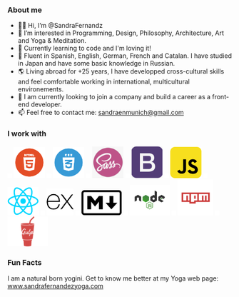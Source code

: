 ### About me

- 👋🏽  Hi, I’m @SandraFernandz
- 💎  I’m interested in Programming, Design, Philosophy, Architecture, Art and Yoga & Meditation.
- 💫  Currently learning to code and I'm loving it!
- 💬  Fluent in Spanish, English, German, French and Catalan. I have studied in Japan and have some basic knowledge in Russian.
- 🌎  Living abroad for +25 years, I have developped cross-cultural skills and feel comfortable working in international, multicultural        environements.
- 👀  I am currently looking to join a company and build a career as a front-end developer.
- 📫  Feel free to contact me: sandraenmunich@gmail.com 
 
 
### I work with

<img src="images/space.png" width=10> <img src="images/html.png" width=70> <img src="images/space.png" width=10> <img src="images/CSS.png" width=70> <img src="images/space.png" width=10> <img src="images/sass.png" width=70> <img src="images/space.png" width =10> <img src="images/bootstrap.png" width=70> <img src="images/space.png" width = 10> <img src="images/javascript.png" width= 70> <img src="images/space.png" width=10> <img src="images/react.png" width = 70> <img src="images/space.png" width=10> <img src="images/ex.png" width = 60> <img src="images/space.png" width=10> <img src="images/markdown.png" width=90> <img src="images/space.png" width=10> <img src="images/node.png" width= 90> <img src="images/space.png" width=10> <img src="images/npm.png" width = 80> <img src="images/space.png" width=10>  <img src="images/gulp-logo.png" width= 90>


### Fun Facts

I am a natural born yogini. Get to know me better at my Yoga web page: www.sandrafernandezyoga.com



<!---
SandraFernandz/SandraFernandz is a ✨ special ✨ repository because its `README.md` (this file) appears on your GitHub profile.
You can click the Preview link to take a look at your changes.
--->
